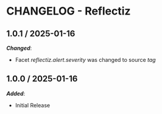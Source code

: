 # CHANGELOG - Reflectiz

## 1.0.1 / 2025-01-16

***Changed***:

* Facet *reflectiz.alert.severity* was changed to source *tag*

## 1.0.0 / 2025-01-16

***Added***:

* Initial Release